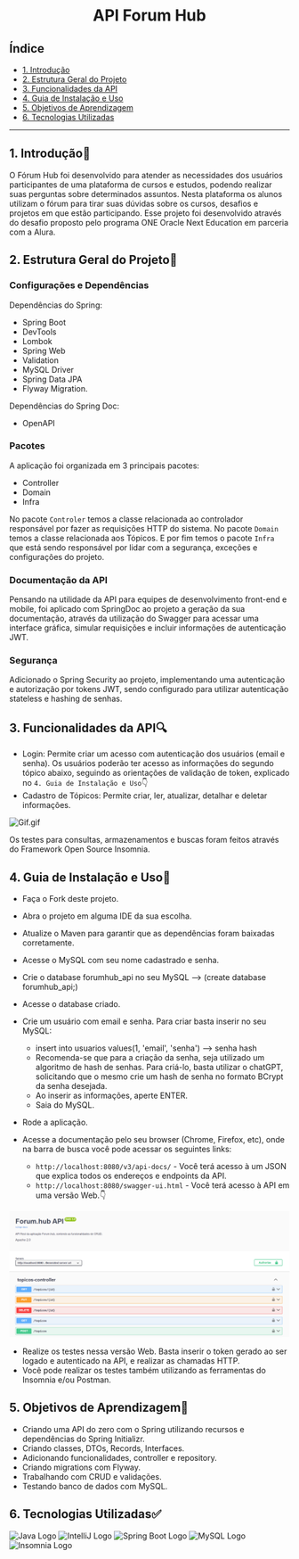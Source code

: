 <h1 align="center"> API Forum Hub </h1>


## Índice

* [1. Introdução](#1-introducao)
* [2. Estrutura Geral do Projeto](#2-estrutura-geral-do-projeto)
* [3. Funcionalidades da API](#3-funcionalidades-da-api)
* [4. Guia de Instalação e Uso](#4-guia-de-instalacao-e-uso)
* [5. Objetivos de Aprendizagem](#5-objetivos-de-aprendizagem)
* [6. Tecnologias Utilizadas](#6-tecnologias-utilizadas)

***

## 1. Introdução🤩

O Fórum Hub foi desenvolvido para atender as necessidades dos usuários participantes de uma plataforma de cursos e estudos, podendo realizar suas perguntas sobre determinados assuntos. Nesta plataforma os alunos utilizam o fórum para tirar suas dúvidas sobre os cursos, desafios e projetos em que estão participando. Esse projeto foi desenvolvido através do desafio proposto pelo programa ONE Oracle Next Education em parceria com a Alura.

## 2. Estrutura Geral do Projeto📝

### Configurações e Dependências

Dependências do Spring:
* Spring Boot
* DevTools
* Lombok
* Spring Web
* Validation
* MySQL Driver
* Spring Data JPA
* Flyway Migration.

Dependências do Spring Doc:
* OpenAPI

### Pacotes

A aplicação foi organizada em 3 principais pacotes:

* Controller
* Domain
* Infra

No pacote `Controler` temos a classe relacionada ao controlador responsável por fazer as requisições HTTP do sistema. No pacote `Domain` temos a classe relacionada aos Tópicos. E por fim temos o pacote `Infra` que está sendo responsável por lidar com a segurança, exceções e configurações do projeto.

### Documentação da API

Pensando na utilidade da API para equipes de desenvolvimento front-end e mobile, foi aplicado com SpringDoc ao projeto a geração da sua documentação, através da utilização do Swagger para acessar uma interface gráfica, simular requisições e incluir informações de autenticação JWT.

### Segurança

Adicionado o Spring Security ao projeto, implementando uma autenticação e autorização por tokens JWT, sendo configurado para utilizar autenticação stateless e hashing de senhas.

## 3. Funcionalidades da API🔍

* Login: Permite criar um acesso com autenticação dos usuários (email e senha). Os usuários poderão ter acesso as informações do segundo tópico abaixo, seguindo as orientações de validação de token, explicado no `4. Guia de Instalação e Uso`👇
* Cadastro de Tópicos: Permite criar, ler, atualizar, detalhar e deletar informações.

![Gif.gif](src/main/java/src/Gif.gif)

Os testes para consultas, armazenamentos e buscas foram feitos através do Framework Open Source Insomnia.

## 4. Guia de Instalação e Uso📝

* Faça o Fork deste projeto.
* Abra o projeto em alguma IDE da sua escolha.
* Atualize o Maven para garantir que as dependências foram baixadas corretamente.
* Acesse o MySQL com seu nome cadastrado e senha.
* Crie o database forumhub_api no seu MySQL --> (create database forumhub_api;)
* Acesse o database criado.
* Crie um usuário com email e senha. Para criar basta inserir no seu MySQL:
  * insert into usuarios values(1, 'email', 'senha') --> senha hash
  * Recomenda-se que para a criação da senha, seja utilizado um algoritmo de hash de senhas. Para criá-lo, basta utilizar o chatGPT, solicitando que o mesmo crie um hash de senha no formato BCrypt da senha desejada.
  * Ao inserir as informações, aperte ENTER.
  * Saia do MySQL.

* Rode a aplicação.
* Acesse a documentação pelo seu browser (Chrome, Firefox, etc), onde na barra de busca você pode acessar os seguintes links:

  * `http://localhost:8080/v3/api-docs/` - Você terá acesso à um JSON que explica todos os endereços e endpoints da API.
  * `http://localhost:8080/swagger-ui.html` - Você terá acesso à API em uma versão Web.👇

![img.png](src/main/java/src/img.png)

* Realize os testes nessa versão Web. Basta inserir o token gerado ao ser logado e autenticado na API, e realizar as chamadas HTTP.
* Você pode realizar os testes também utilizando as ferramentas do Insomnia e/ou Postman.

## 5. Objetivos de Aprendizagem📝

* Criando uma API do zero com o Spring utilizando recursos e dependências do Spring Initializr.
* Criando classes, DTOs, Records, Interfaces.
* Adicionando funcionalidades, controller e repository.
* Criando migrations com Flyway.
* Trabalhando com CRUD e validações.
* Testando banco de dados com MySQL.

## 6. Tecnologias Utilizadas✅

<div>
    <img src="https://img.icons8.com/color/452/java-coffee-cup-logo--v1.png" alt="Java Logo" width="50" height="50">
    <img src="https://img.icons8.com/color/452/intellij-idea.png" alt="IntelliJ Logo" width="50" height="50">
    <img src="https://img.icons8.com/color/452/spring-logo.png" alt="Spring Boot Logo" width="50" height="50">
    <img src="https://img.icons8.com/color/452/mysql-logo.png" alt="MySQL Logo" width="50" height="50">
    <img src="https://insomnia.rest/images/insomnia-logo.svg" alt="Insomnia Logo" width="100" height="50">
</div>